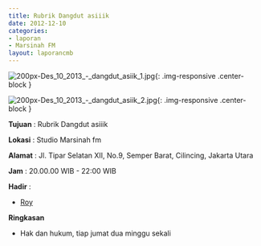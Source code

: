```yaml
---
title: Rubrik Dangdut asiiik 
date: 2012-12-10
categories:
- laporan
- Marsinah FM
layout: laporancmb
---
```



![200px-Des_10_2013_-_dangdut_asiik_1.jpg](/uploads/200px-Des_10_2013_-_dangdut_asiik_1.jpg){: .img-responsive .center-block }

![200px-Des_10_2013_-_dangdut_asiik_2.jpg](/uploads/200px-Des_10_2013_-_dangdut_asiik_2.jpg){: .img-responsive .center-block }


**Tujuan** : Rubrik Dangdut asiiik 

**Lokasi** : Studio Marsinah fm 

**Alamat** : Jl. Tipar Selatan XII, No.9, Semper Barat, Cilincing, Jakarta Utara 

**Jam** : 20.00.00 WIB - 22:00 WIB 

**Hadir** :
* [Roy](http://wiki.ciptamedia.org/wiki/Roy)

**Ringkasan**  
* Hak dan hukum, tiap jumat dua minggu sekali 
